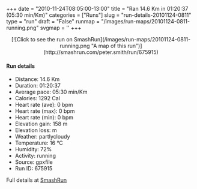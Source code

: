 +++
date = "2010-11-24T08:05:00-13:00"
title = "Ran 14.6 Km in 01:20:37 (05:30 min/Km)"
categories = ["Runs"]
slug = "run-details-20101124-0811"
type = "run"
draft = "False"
runmap = "/images/run-maps/20101124-0811-running.png"
svgmap = '<polyline points="100 26, 99 25, 97 25, 93 30, 89 33, 86 38, 83 43, 83 45, 81 45, 79 46, 74 50, 64 53, 61 56, 58 56, 58 56, 56 55, 55 56, 53 58, 50 59, 43 60, 43 60, 41 61, 39 62, 36 64, 32 65, 30 68, 25 71, 12 74, 10 76, 8 76, 3 73, 1 63, 0 57, 0 55, 6 52, 14 51, 29 51, 40 44, 45 45, 46 48, 48 49, 51 48, 60 45, 61 44, 67 40, 69 37, 72 35, 80 33, 83 34, 88 34, 91 33, 91 32, 99 24, 100 24, 100 26">'
+++



<!--more-->

<center>
[![Click to see the run on SmashRun](/images/run-maps/20101124-0811-running.png "A map of this run")](http://smashrun.com/peter.smith/run/675915)
</center>

#### Run details

* Distance: 14.6 Km
* Duration: 01:20:37
* Average pace: 05:30 min/Km
* Calories: 1292 Cal
* Heart rate (ave): 0 bpm
* Heart rate (max): 0 bpm
* Heart rate (min): 0 bpm
* Elevation gain: 158 m
* Elevation loss:  m
* Weather: partlycloudy
* Temperature: 16 &deg;C
* Humidity: 72%
* Activity: running
* Source: gpxfile
* Run ID: 675915

Full details at [SmashRun](http://smashrun.com/peter.smith/run/675915)
